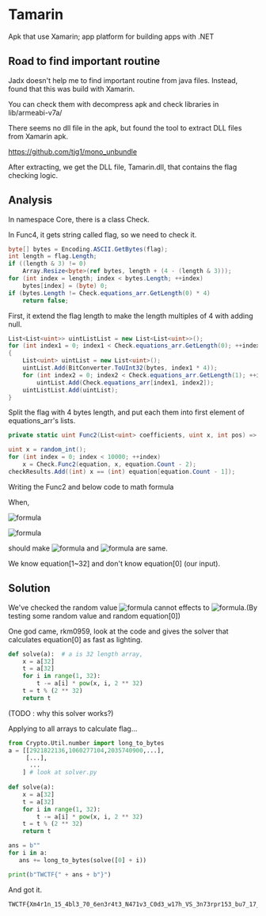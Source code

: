 # Tamarin

Apk that use Xamarin; app platform for building apps with .NET

## Road to find important routine

Jadx doesn't help me to find important routine from java files. Instead, found that this was build with Xamarin.

You can check them with decompress apk and check libraries in lib/armeabi-v7a/

There seems no dll file in the apk, but found the tool to extract DLL files from Xamarin apk.

https://github.com/tjg1/mono_unbundle

After extracting, we get the DLL file, Tamarin.dll, that contains the flag checking logic.

## Analysis

In namespace Core, there is a class Check.

In Func4, it gets string called flag, so we need to check it.

```C#
byte[] bytes = Encoding.ASCII.GetBytes(flag);
int length = flag.Length;
if ((length & 3) != 0)
	Array.Resize<byte>(ref bytes, length + (4 - (length & 3)));
for (int index = length; index < bytes.Length; ++index)
	bytes[index] = (byte) 0;
if (bytes.Length != Check.equations_arr.GetLength(0) * 4)
	return false;
```

First, it extend the flag length to make the length multiples of 4 with adding null.

```C#
List<List<uint>> uintListList = new List<List<uint>>();
for (int index1 = 0; index1 < Check.equations_arr.GetLength(0); ++index1)
{
	List<uint> uintList = new List<uint>();
	uintList.Add(BitConverter.ToUInt32(bytes, index1 * 4));
	for (int index2 = 0; index2 < Check.equations_arr.GetLength(1); ++index2)
		uintList.Add(Check.equations_arr[index1, index2]);
	uintListList.Add(uintList);
}
```

Split the flag with 4 bytes length, and put each them into first element of equations_arr's lists.

```C#
private static uint Func2(List<uint> coefficients, uint x, int pos) => pos == -1 ? 0U : coefficients[pos] * pow(x, pos) + Check.Func2(coefficients, x, pos - 1);

uint x = random_int();
for (int index = 0; index < 10000; ++index)
	x = Check.Func2(equation, x, equation.Count - 2);
checkResults.Add((int) x == (int) equation[equation.Count - 1]);
```

Writing the Func2 and below code to math formula

When,

![formula](https://render.githubusercontent.com/render/math?math=x_{0}=\textrm{random}())

![formula](https://render.githubusercontent.com/render/math?math=x_{j%2b1}=\sum^{31}_{i=0}%20\textrm{equation}[i]*{x_{j}}^{i}%20\mod%200\textrm{x}100000000)

should make ![formula](https://render.githubusercontent.com/render/math?math=x_{10000}) and  ![formula](https://render.githubusercontent.com/render/math?math=\textrm{equation}[32]) are same.

We know equation[1~32] and don't know equation[0] (our input).

## Solution

We've checked the random value ![formula](https://render.githubusercontent.com/render/math?math=x_{0}) cannot effects to ![formula](https://render.githubusercontent.com/render/math?math=x_{10000}).(By testing some random value and random equation[0])

One god came, rkm0959, look at the code and gives the solver that calculates equation[0] as fast as lighting.

```python
def solve(a):  # a is 32 length array, 
    x = a[32]
    t = a[32]
    for i in range(1, 32):
        t -= a[i] * pow(x, i, 2 ** 32)
    t = t % (2 ** 32)
    return t
```

(TODO : why this solver works?)

Applying to all arrays to calculate flag...

```python
from Crypto.Util.number import long_to_bytes
a = [[2921822136,1060277104,2035740900,...],
     [...],
      ...
    ] # look at solver.py
 
def solve(a):
    x = a[32]
    t = a[32]
    for i in range(1, 32):
        t -= a[i] * pow(x, i, 2 ** 32)
    t = t % (2 ** 32)
    return t    

ans = b""
for i in a:
   ans += long_to_bytes(solve([0] + i))

print(b"TWCTF{" + ans + b"}")

```

And got it.

```
TWCTF{Xm4r1n_15_4bl3_70_6en3r4t3_N471v3_C0d3_w17h_VS_3n73rpr153_bu7_17_c0n741n5_D07_N3t_B1n4ry}
```